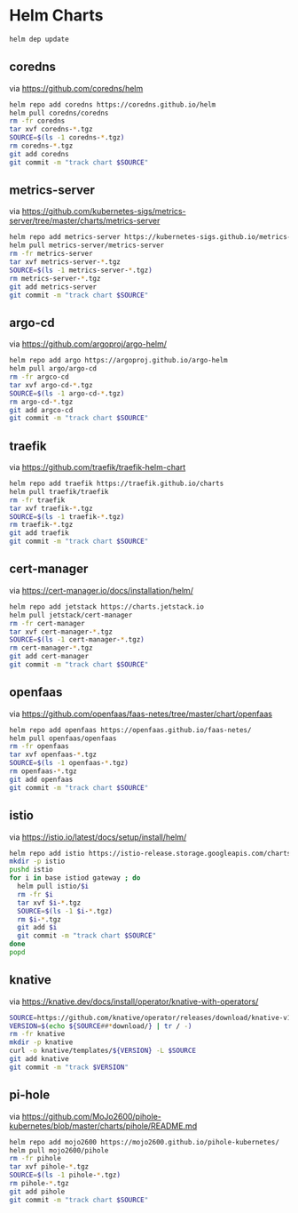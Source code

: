 # Helm Charts

```bash
helm dep update
```

## coredns

via https://github.com/coredns/helm

```bash
helm repo add coredns https://coredns.github.io/helm
helm pull coredns/coredns
rm -fr coredns
tar xvf coredns-*.tgz
SOURCE=$(ls -1 coredns-*.tgz)
rm coredns-*.tgz
git add coredns
git commit -m "track chart $SOURCE"
```

## metrics-server

via https://github.com/kubernetes-sigs/metrics-server/tree/master/charts/metrics-server

```bash
helm repo add metrics-server https://kubernetes-sigs.github.io/metrics-server/
helm pull metrics-server/metrics-server
rm -fr metrics-server
tar xvf metrics-server-*.tgz
SOURCE=$(ls -1 metrics-server-*.tgz)
rm metrics-server-*.tgz
git add metrics-server
git commit -m "track chart $SOURCE"
```

## argo-cd

via https://github.com/argoproj/argo-helm/

```bash
helm repo add argo https://argoproj.github.io/argo-helm
helm pull argo/argo-cd
rm -fr argco-cd
tar xvf argo-cd-*.tgz
SOURCE=$(ls -1 argo-cd-*.tgz)
rm argo-cd-*.tgz
git add argco-cd
git commit -m "track chart $SOURCE"
```

## traefik

via https://github.com/traefik/traefik-helm-chart

```bash
helm repo add traefik https://traefik.github.io/charts
helm pull traefik/traefik
rm -fr traefik
tar xvf traefik-*.tgz
SOURCE=$(ls -1 traefik-*.tgz)
rm traefik-*.tgz
git add traefik
git commit -m "track chart $SOURCE"
```

## cert-manager

via https://cert-manager.io/docs/installation/helm/

```bash
helm repo add jetstack https://charts.jetstack.io
helm pull jetstack/cert-manager
rm -fr cert-manager
tar xvf cert-manager-*.tgz
SOURCE=$(ls -1 cert-manager-*.tgz)
rm cert-manager-*.tgz
git add cert-manager
git commit -m "track chart $SOURCE"
```

## openfaas

via https://github.com/openfaas/faas-netes/tree/master/chart/openfaas

```bash
helm repo add openfaas https://openfaas.github.io/faas-netes/
helm pull openfaas/openfaas
rm -fr openfaas
tar xvf openfaas-*.tgz
SOURCE=$(ls -1 openfaas-*.tgz)
rm openfaas-*.tgz
git add openfaas
git commit -m "track chart $SOURCE"
```

## istio

via https://istio.io/latest/docs/setup/install/helm/

```bash
helm repo add istio https://istio-release.storage.googleapis.com/charts
mkdir -p istio
pushd istio
for i in base istiod gateway ; do
  helm pull istio/$i
  rm -fr $i
  tar xvf $i-*.tgz
  SOURCE=$(ls -1 $i-*.tgz)
  rm $i-*.tgz
  git add $i
  git commit -m "track chart $SOURCE"
done
popd
```

## knative

via https://knative.dev/docs/install/operator/knative-with-operators/

```bash
SOURCE=https://github.com/knative/operator/releases/download/knative-v1.11.2/operator.yaml
VERSION=$(echo ${SOURCE##*download/} | tr / -)
rm -fr knative
mkdir -p knative
curl -o knative/templates/${VERSION} -L $SOURCE
git add knative
git commit -m "track $VERSION"
```

## pi-hole

via https://github.com/MoJo2600/pihole-kubernetes/blob/master/charts/pihole/README.md

```bash
helm repo add mojo2600 https://mojo2600.github.io/pihole-kubernetes/
helm pull mojo2600/pihole
rm -fr pihole
tar xvf pihole-*.tgz
SOURCE=$(ls -1 pihole-*.tgz)
rm pihole-*.tgz
git add pihole
git commit -m "track chart $SOURCE"
```
